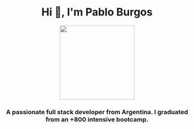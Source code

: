 <div id="header" align="center">
<h1 align="cente">Hi 👋, I'm Pablo Burgos</h1>
<img src="https://media.giphy.com/media/487L0pNZKONFN01oHO/giphy.gif" width="200">
<h3 align="center">A passionate full stack developer from Argentina. I graduated from an +800 intensive bootcamp.</h3>

<!--
**pburgos09/pburgos09** is a ✨ _special_ ✨ repository because its `README.md` (this file) appears on your GitHub profile.

Here are some ideas to get you started:

- 🔭 I’m currently working on ...
- 🌱 I’m currently learning ...
- 👯 I’m looking to collaborate on ...
- 🤔 I’m looking for help with ...
- 💬 Ask me about ...
- 📫 How to reach me: ...
- 😄 Pronouns: ...
- ⚡ Fun fact: ...
-->
